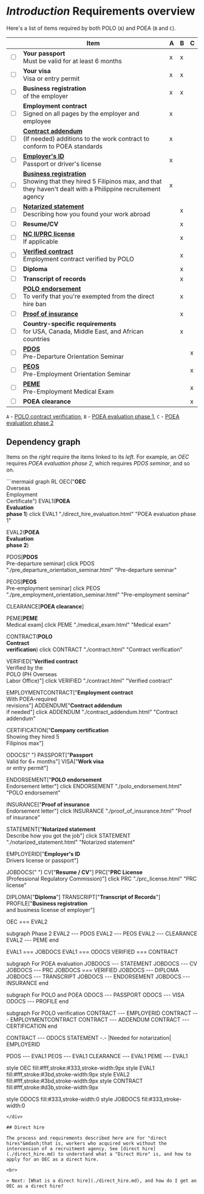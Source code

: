 # _Introduction_ Requirements overview

Here's a list of items required by both POLO (`A`) and POEA (`B` and `C`).

|                         | Item                                                                                                                                        | A   | B   | C   |
| ---                     | ---                                                                                                                                         | --- | --- | --- |
| <input type='checkbox'> | **Your passport** <br> Must be valid for at least 6 months                                                                                  | x   | x   |     |
| <input type='checkbox'> | **Your visa** <br> Visa or entry permit                                                                                                     | x   | x   |     |
| <input type='checkbox'> | **Business registration** <br> of the employer                                                                                              | x   | x   |     |
| <input type='checkbox'> | **Employment contract** <br> Signed on all pages by the employer and employee                                                               | x   |     |     |
| <input type='checkbox'> | **[Contract addendum]** <br> (If needed) additions to the work contract to conform to POEA standards                                        | x   |     |     |
| <input type='checkbox'> | **[Employer's ID]** <br> Passport or driver's license                                                                                       | x   |     |     |
| <input type='checkbox'> | **[Business registration]** <br> Showing that they hired 5 Filipinos max, and that they haven't dealt with a Philippine recruitement agency | x   |     |     |
| <input type='checkbox'> | **[Notarized statement]** <br> Describing how you found your work abroad                                                                    |     | x   |     |
| <input type='checkbox'> | **Resume/CV**                                                                                                                               |     | x   |     |
| <input type='checkbox'> | **[NC II/PRC license]()** <br> If applicable                                                                                                |     | x   |     |
| <input type='checkbox'> | **[Verified contract]** <br> Employment contract verified by POLO                                                                           |     | x   |     |
| <input type='checkbox'> | **Diploma**                                                                                                                                 |     | x   |     |
| <input type='checkbox'> | **Transcript of records**                                                                                                                   |     | x   |     |
| <input type='checkbox'> | **[POLO endorsement]** <br> To verify that you're exempted from the direct hire ban                                                         |     | x   |     |
| <input type='checkbox'> | **[Proof of insurance]**                                                                                                                    |     | x   |     |
| <input type='checkbox'> | **Country-specific requirements** <br> for USA, Canada, Middle East, and African countries                                                  |     | x   |     |
| <input type='checkbox'> | **[PDOS]** <br> Pre-Departure Orientation Seminar                                                                                           |     |     | x   |
| <input type='checkbox'> | **[PEOS]** <br> Pre-Employment Orientation Seminar                                                                                          |     |     | x   |
| <input type='checkbox'> | **[PEME]** <br> Pre-Employment Medical Exam                                                                                                 |     |     | x   |
| <input type='checkbox'> | **POEA clearance**                                                                                                                          |     |     | x   |

`A` - [POLO contract verification](./contract.md), `B` - [POEA evaluation phase 1](./direct_hire_evaluation.md), `C` - [POEA evaluation phase 2](./evaluation_phase_2.md)

[business registration]: ./company_certification.md
[contract addendum]: ./contract_addendum.md
[employer's id]: ./employer_id.md
[nc ii/prc license]: ./prc_license.md
[notarized statement]: ./notarized_statement.md
[pdos]: ./pre_departure_orientation_seminar.md
[peme]: ./medical_exam.md
[peos]: ./pre_employment_orientation_seminar.md
[polo endorsement]: ./polo_endorsement.md
[proof of insurance]: ./proof_of_insurance.md
[verified contract]: ./contract.md

## Dependency graph

Items on the *right* require the items linked to its *left.* For example, an *OEC* requires *POEA evaluation phase 2*, which requires *PDOS seminar*, and so on.

<div class='wide-figure'>
```mermaid
graph RL
OEC("<b>OEC</b><br>Overseas<br>Employment<br>Certificate")
EVAL1(<b>POEA<br>Evaluation<br>phase 1</b>)
click EVAL1 "./direct_hire_evaluation.html" "POEA evaluation phase 1"

EVAL2(<b>POEA<br>Evaluation<br>phase 2</b>)

PDOS[<b>PDOS</b><br>Pre-departure seminar]
click PDOS "./pre_departure_orientation_seminar.html" "Pre-departure seminar"

PEOS[<b>PEOS</b><br>Pre-employment seminar]
click PEOS "./pre_employment_orientation_seminar.html" "Pre-employment seminar"

CLEARANCE[<b>POEA clearance</b>]

PEME[<b>PEME</b><br>Medical exam]
click PEME "./medical_exam.html" "Medical exam"

CONTRACT(<b>POLO<br>Contract<br>verification</b>)
click CONTRACT "./contract.html" "Contract verification"

VERIFIED["<b>Verified contract</b><br>Verified by the<br>POLO (PH Overseas<br>Labor Office)"]
click VERIFIED "./contract.html" "Verified contract"

EMPLOYMENTCONTRACT["<b>Employment contract</b><br>With POEA-required<br>revisions"]
ADDENDUM["<b>Contract addendum</b><br>if needed"]
click ADDENDUM "./contract_addendum.html" "Contract addendum"

CERTIFICATION["<b>Company certification</b><br>Showing they hired 5<br>Filipinos max"]

ODOCS(" ")
PASSPORT["<b>Passport</b><br>Valid for 6+ months"]
VISA["<b>Work visa</b><br>or entry permit"]

ENDORSEMENT["<b>POLO endorsement</b><br>Endorsement letter"]
click ENDORSEMENT "./polo_endorsement.html" "POLO endorsement"

INSURANCE["<b>Proof of insurance</b><br>Endorsement letter"]
click INSURANCE "./proof_of_insurance.html" "Proof of insurance"

STATEMENT["<b>Notarized statement</b><br>Describe how you got the job"]
click STATEMENT "./notarized_statement.html" "Notarized statement"

EMPLOYERID["<b>Employer's ID</b><br>Drivers license or passport"]

JOBDOCS(" ")
CV["<b>Resume / CV</b>"]
PRC["<b>PRC License</b><br>(Professional Regulatory Commission)"]
click PRC "./prc_license.html" "PRC license"

DIPLOMA["<b>Diploma</b>"]
TRANSCRIPT["<b>Transcript of Records</b>"]
PROFILE["<b>Business registration</b><br>and business license of employer"]

OEC === EVAL2

subgraph Phase 2
EVAL2 --- PDOS
EVAL2 --- PEOS
EVAL2 --- CLEARANCE
EVAL2 --- PEME
end

EVAL1 === JOBDOCS
EVAL1 === ODOCS
VERIFIED === CONTRACT

subgraph For POEA evaluation
JOBDOCS --- STATEMENT
JOBDOCS --- CV
JOBDOCS --- PRC
JOBDOCS === VERIFIED
JOBDOCS --- DIPLOMA
JOBDOCS --- TRANSCRIPT
JOBDOCS --- ENDORSEMENT
JOBDOCS --- INSURANCE
end

subgraph For POLO and POEA
ODOCS --- PASSPORT
ODOCS --- VISA
ODOCS --- PROFILE
end

subgraph For POLO verification
CONTRACT --- EMPLOYERID
CONTRACT --- EMPLOYMENTCONTRACT
CONTRACT --- ADDENDUM
CONTRACT --- CERTIFICATION
end

CONTRACT --- ODOCS
STATEMENT -.- |Needed for notarization| EMPLOYERID

PDOS --- EVAL1
PEOS --- EVAL1
CLEARANCE --- EVAL1
PEME --- EVAL1

style OEC fill:#fff,stroke:#333,stroke-width:9px
style EVAL1 fill:#fff,stroke:#3bd,stroke-width:9px
style EVAL2 fill:#fff,stroke:#3bd,stroke-width:9px
style CONTRACT fill:#fff,stroke:#d3b,stroke-width:9px

style ODOCS fill:#333,stroke-width:0
style JOBDOCS fill:#333,stroke-width:0

```
</div>

## Direct hire

The process and requirements described here are for "direct hires"&mdash;that is, workers who acquired work without the intercession of a recruitment agency. See [direct hire](./direct_hire.md) to understand what a "Direct Hire" is, and how to apply for an OEC as a direct hire.

<br>

> Next: [What is a direct hire](./direct_hire.md), and how do I get an OEC as a direct hire?

